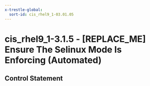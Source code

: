 ```yaml
---
x-trestle-global:
  sort-id: cis_rhel9_1-03.01.05
---
```


# cis_rhel9_1-3.1.5 - \[REPLACE_ME\] Ensure The Selinux Mode Is Enforcing (Automated)

## Control Statement
